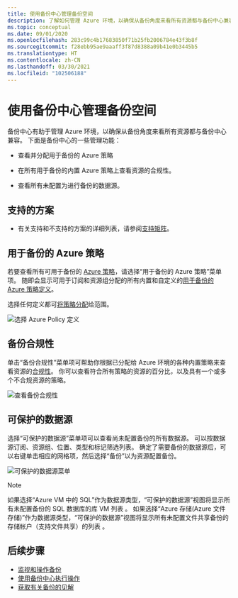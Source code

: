 ```yaml
---
title: 使用备份中心管理备份空间
description: 了解如何管理 Azure 环境，以确保从备份角度来看所有资源都与备份中心兼容。
ms.topic: conceptual
ms.date: 09/01/2020
ms.openlocfilehash: 283c99c4b17683850f71b25fb2006784e43f3b8f
ms.sourcegitcommit: f28ebb95ae9aaaff3f87d8388a09b41e0b3445b5
ms.translationtype: HT
ms.contentlocale: zh-CN
ms.lasthandoff: 03/30/2021
ms.locfileid: "102506188"
---
```

# <a name="govern-your-backup-estate-using-backup-center"></a>使用备份中心管理备份空间

备份中心有助于管理 Azure 环境，以确保从备份角度来看所有资源都与备份中心兼容。 下面是备份中心的一些管理功能：

* 查看并分配用于备份的 Azure 策略

* 在所有用于备份的内置 Azure 策略上查看资源的合规性。

* 查看所有未配置为进行备份的数据源。

## <a name="supported-scenarios"></a>支持的方案

* 有关支持和不支持的方案的详细列表，请参阅[支持矩阵](backup-center-support-matrix.md)。

## <a name="azure-policies-for-backup"></a>用于备份的 Azure 策略

若要查看所有可用于备份的 [Azure 策略](../governance/policy/overview.md)，请选择“用于备份的 Azure 策略”菜单项。 随即会显示可用于订阅和资源组分配的所有内置和自定义的[用于备份的 Azure 策略定义](policy-reference.md)。

选择任何定义都可[将策略分配](../governance/policy/tutorials/create-and-manage.md#assign-a-policy)给范围。

![选择 Azure Policy 定义](./media/backup-center-govern-environment/azure-policy-definitions.png)

## <a name="backup-compliance"></a>备份合规性

单击“备份合规性”菜单项可帮助你根据已分配给 Azure 环境的各种内置策略来查看资源的[合规性](../governance/policy/how-to/get-compliance-data.md)。 你可以查看符合所有策略的资源的百分比，以及具有一个或多个不合规资源的策略。

![查看备份合规性](./media/backup-center-govern-environment/azure-policy-compliance.png)

## <a name="protectable-datasources"></a>可保护的数据源

选择“可保护的数据源”菜单项可以查看尚未配置备份的所有数据源。 可以按数据源订阅、资源组、位置、类型和标记筛选列表。 确定了需要备份的数据源后，可以右键单击相应的网格项，然后选择“备份”以为资源配置备份。

![可保护的数据源菜单](./media/backup-center-govern-environment/protectable-datasources.png)

> [!NOTE]
> 如果选择“Azure VM 中的 SQL”作为数据源类型，“可保护的数据源”视图将显示所有未配置备份的 SQL 数据库的库 VM 列表 。
> 如果选择“Azure 存储(Azure 文件存储)”作为数据源类型，“可保护的数据源”视图将显示所有未配置文件共享备份的存储帐户（支持文件共享）的列表 。


## <a name="next-steps"></a>后续步骤

* [监视和操作备份](backup-center-monitor-operate.md)
* [使用备份中心执行操作](backup-center-actions.md)
* [获取有关备份的见解](backup-center-obtain-insights.md)